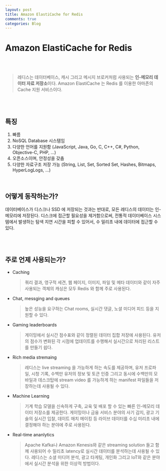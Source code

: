 ```yaml
---
layout: post
title: Amazon ElastiCache for Redis
comments: true
categories: Blog
---
```


# Amazon ElastiCache for Redis

<br/><br/>

> 레디스는 데이터베이스, 캐시 그리고 메시지 브로커처럼 사용되는 **인-메모리 데이터 자료 저장소**이다. 
Amazon ElastiCache 는 Redis 를 이용한 아마존의 Cache 지원 서비스이다.

<br/><br/>

## 특징

1. 빠름
2. NoSQL Database 시스템임
3. 다양한 언어를 지원함 (JavaScript, Java, Go, C, C++, C#, Python, Objective-C, PHP, ...)
4. 오픈소스이며, 안정성을 갖춤
5. 다양한 자료구조 저장 가능 (String, List, Set, Sorted Set, Hashes, Bitmaps, HyperLogLogs, ...)

<br/>

## 어떻게 동작하는가?

데이터베이스가 디스크나 SSD 에 저장되는 것과는 반대로, 모든 레디스의 데이터는 인-메모리에 저장된다.
디스크에 접근할 필요성을 제거함으로써, 전통적 데이터베이스 시스템에서 발생하는 탐색 지연 시간을 피할 수 있어서, 수 밀리초 내에 데이터에 접근할 수 있다.

<br/><br/>

## 주로 언제 사용되는가?

- Caching

  > 쿼리 결과, 영구적 세견, 웹 페이지, 이미지, 파일 및 메타 데이터와 같이 자주 사용되는 객체의 캐싱은 모두 Redis 와 함께 주로 사용된다.

- Chat, messging and queues

  > 높은 성능을 요구하는 Chat rooms, 실시간 댓글, 노셜 미디어 피드 등을 지원할 수 있다.

- Gaming leaderboards

  > 게이밍에서 실시간 점수표와 같이 정렬된 데이터 집합 저장에 사용된다. 유저의 점수가 변화된 각 시점에 업데이트를 수행해서 실시간으로 처리된 리스트를 만들기 쉽다.

- Rich media stremaing

  > 레디스는 live streaming 을 가능하게 하는 속도를 제공하며, 유저 프로파일, 시청 기록, 수백만 유저의 정보 및 토큰 인증 그리고 동시에 수백만의 모바일과 데스크탑에 stream video 를 가능하게 하는 manifest 파일들을 저장하는데 사용될 수 있다.

- Machine Learning

  > 기계 학습 모델을 신속하게 구축, 교육 및 배포 할 수 있는 빠른 인-메모리 데이터 저장소를 제공한다. 게이밍이나 금융 서비스 분야의 사기 감지, 광고 기술의 실시간 입찰, 데이트 매치 메이킹 등 라이브 데이터를 수십 미리초 내에 결정해야 하는 분야에 주로 사용된다.

- Real-time ananlytics

  > Apache Kafka나 Amazon Kenesis와 같은 streaming solution 들고 함께 사용되어 수 밀리초 latency로 실시간 데이터를 분석하는데 사용될 수 있다. 레디스는 소셜 미디어 분석, 광고 타게팅, 개인화 그리고 IoT와 같은 분야에서 실시간 분석을 위한 이상적 방법이다.

<br/><br/>
